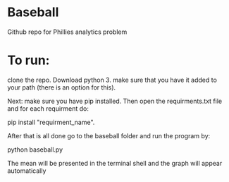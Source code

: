 # Baseball
Github repo for Phillies analytics problem

# To run: 
clone the repo.
Download python 3.
make sure that you have it added to your path (there is an option for this).

Next: make sure you have pip installed.
Then open the requirments.txt file and for each requirment do: 

pip install "requirment_name".

After that is all done go to the baseball folder and run the program by:

python baseball.py 

The mean will be presented in the terminal shell and the graph will appear automatically